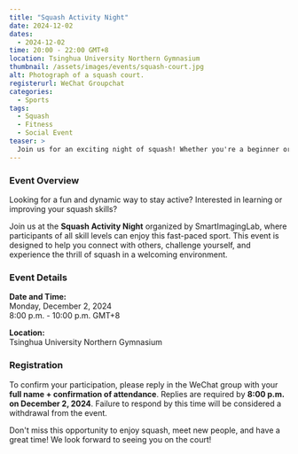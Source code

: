 ```yaml
---
title: "Squash Activity Night"  
date: 2024-12-02  
dates:  
  - 2024-12-02  
time: 20:00 - 22:00 GMT+8
location: Tsinghua University Northern Gymnasium  
thumbnail: /assets/images/events/squash-court.jpg  
alt: Photograph of a squash court.  
registerurl: WeChat Groupchat  
categories:  
  - Sports  
tags:  
  - Squash  
  - Fitness  
  - Social Event  
teaser: >  
  Join us for an exciting night of squash! Whether you're a beginner or a seasoned player, this event offers a great opportunity to enjoy the game, meet new people, and stay active.
---
```


### Event Overview  
Looking for a fun and dynamic way to stay active? Interested in learning or improving your squash skills?  

Join us at the **Squash Activity Night** organized by SmartImagingLab, where participants of all skill levels can enjoy this fast-paced sport. This event is designed to help you connect with others, challenge yourself, and experience the thrill of squash in a welcoming environment.  

### Event Details  
**Date and Time:**  
Monday, December 2, 2024  
8:00 p.m. - 10:00 p.m. GMT+8

**Location:**  
Tsinghua University Northern Gymnasium  

### Registration  
To confirm your participation, please reply in the WeChat group with your **full name + confirmation of attendance**. Replies are required by **8:00 p.m. on December 2, 2024**. Failure to respond by this time will be considered a withdrawal from the event.  

Don't miss this opportunity to enjoy squash, meet new people, and have a great time! We look forward to seeing you on the court!  